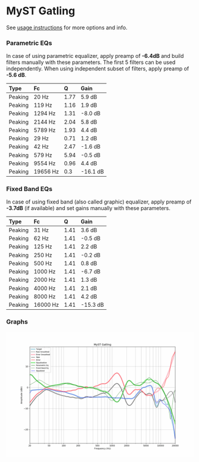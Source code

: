 # MyST Gatling
See [usage instructions](https://github.com/jaakkopasanen/AutoEq#usage) for more options and info.

### Parametric EQs
In case of using parametric equalizer, apply preamp of **-6.4dB** and build filters manually
with these parameters. The first 5 filters can be used independently.
When using independent subset of filters, apply preamp of **-5.6 dB**.

| Type    | Fc       |    Q | Gain     |
|:--------|:---------|:-----|:---------|
| Peaking | 20 Hz    | 1.77 | 5.9 dB   |
| Peaking | 119 Hz   | 1.16 | 1.9 dB   |
| Peaking | 1294 Hz  | 1.31 | -8.0 dB  |
| Peaking | 2144 Hz  | 2.04 | 5.8 dB   |
| Peaking | 5789 Hz  | 1.93 | 4.4 dB   |
| Peaking | 29 Hz    | 0.71 | 1.2 dB   |
| Peaking | 42 Hz    | 2.47 | -1.6 dB  |
| Peaking | 579 Hz   | 5.94 | -0.5 dB  |
| Peaking | 9554 Hz  | 0.96 | 4.4 dB   |
| Peaking | 19656 Hz | 0.3  | -16.1 dB |

### Fixed Band EQs
In case of using fixed band (also called graphic) equalizer, apply preamp of **-3.7dB**
(if available) and set gains manually with these parameters.

| Type    | Fc       |    Q | Gain     |
|:--------|:---------|:-----|:---------|
| Peaking | 31 Hz    | 1.41 | 3.6 dB   |
| Peaking | 62 Hz    | 1.41 | -0.5 dB  |
| Peaking | 125 Hz   | 1.41 | 2.2 dB   |
| Peaking | 250 Hz   | 1.41 | -0.2 dB  |
| Peaking | 500 Hz   | 1.41 | 0.8 dB   |
| Peaking | 1000 Hz  | 1.41 | -6.7 dB  |
| Peaking | 2000 Hz  | 1.41 | 1.3 dB   |
| Peaking | 4000 Hz  | 1.41 | 2.1 dB   |
| Peaking | 8000 Hz  | 1.41 | 4.2 dB   |
| Peaking | 16000 Hz | 1.41 | -15.3 dB |

### Graphs
![](./MyST%20Gatling.png)
